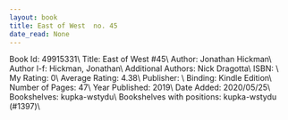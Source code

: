 ```yaml
---
layout: book
title: East of West  no. 45
date_read: None
---
```


Book Id: 49915331\ 
Title: East of West #45\ 
Author: Jonathan Hickman\ 
Author l-f: Hickman, Jonathan\ 
Additional Authors: Nick Dragotta\ 
ISBN: \ 
My Rating: 0\ 
Average Rating: 4.38\ 
Publisher: \ 
Binding: Kindle Edition\ 
Number of Pages: 47\ 
Year Published: 2019\ 
Date Added: 2020/05/25\ 
Bookshelves: kupka-wstydu\ 
Bookshelves with positions: kupka-wstydu (#1397)\ 

